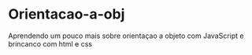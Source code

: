 # Orientacao-a-obj

Aprendendo um pouco mais sobre orientaçao a objeto com JavaScript e brincanco com html e css
